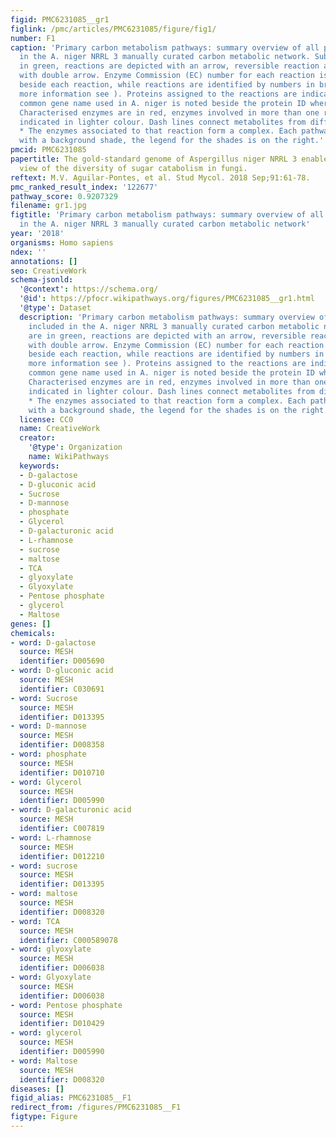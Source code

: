 ```yaml
---
figid: PMC6231085__gr1
figlink: /pmc/articles/PMC6231085/figure/fig1/
number: F1
caption: 'Primary carbon metabolism pathways: summary overview of all pathways included
  in the A. niger NRRL 3 manually curated carbon metabolic network. Substrates are
  in green, reactions are depicted with an arrow, reversible reaction are indicated
  with double arrow. Enzyme Commission (EC) number for each reaction is indicated
  beside each reaction, while reactions are identified by numbers in brackets (for
  more information see ). Proteins assigned to the reactions are indicated in black,
  common gene name used in A. niger is noted beside the protein ID where possible.
  Characterised enzymes are in red, enzymes involved in more than one reaction are
  indicated in lighter colour. Dash lines connect metabolites from different pathways.
  * The enzymes associated to that reaction form a complex. Each pathway is highlighted
  with a background shade, the legend for the shades is on the right.'
pmcid: PMC6231085
papertitle: The gold-standard genome of Aspergillus niger NRRL 3 enables a detailed
  view of the diversity of sugar catabolism in fungi.
reftext: M.V. Aguilar-Pontes, et al. Stud Mycol. 2018 Sep;91:61-78.
pmc_ranked_result_index: '122677'
pathway_score: 0.9207329
filename: gr1.jpg
figtitle: 'Primary carbon metabolism pathways: summary overview of all pathways included
  in the A. niger NRRL 3 manually curated carbon metabolic network'
year: '2018'
organisms: Homo sapiens
ndex: ''
annotations: []
seo: CreativeWork
schema-jsonld:
  '@context': https://schema.org/
  '@id': https://pfocr.wikipathways.org/figures/PMC6231085__gr1.html
  '@type': Dataset
  description: 'Primary carbon metabolism pathways: summary overview of all pathways
    included in the A. niger NRRL 3 manually curated carbon metabolic network. Substrates
    are in green, reactions are depicted with an arrow, reversible reaction are indicated
    with double arrow. Enzyme Commission (EC) number for each reaction is indicated
    beside each reaction, while reactions are identified by numbers in brackets (for
    more information see ). Proteins assigned to the reactions are indicated in black,
    common gene name used in A. niger is noted beside the protein ID where possible.
    Characterised enzymes are in red, enzymes involved in more than one reaction are
    indicated in lighter colour. Dash lines connect metabolites from different pathways.
    * The enzymes associated to that reaction form a complex. Each pathway is highlighted
    with a background shade, the legend for the shades is on the right.'
  license: CC0
  name: CreativeWork
  creator:
    '@type': Organization
    name: WikiPathways
  keywords:
  - D-galactose
  - D-gluconic acid
  - Sucrose
  - D-mannose
  - phosphate
  - Glycerol
  - D-galacturonic acid
  - L-rhamnose
  - sucrose
  - maltose
  - TCA
  - glyoxylate
  - Glyoxylate
  - Pentose phosphate
  - glycerol
  - Maltose
genes: []
chemicals:
- word: D-galactose
  source: MESH
  identifier: D005690
- word: D-gluconic acid
  source: MESH
  identifier: C030691
- word: Sucrose
  source: MESH
  identifier: D013395
- word: D-mannose
  source: MESH
  identifier: D008358
- word: phosphate
  source: MESH
  identifier: D010710
- word: Glycerol
  source: MESH
  identifier: D005990
- word: D-galacturonic acid
  source: MESH
  identifier: C007819
- word: L-rhamnose
  source: MESH
  identifier: D012210
- word: sucrose
  source: MESH
  identifier: D013395
- word: maltose
  source: MESH
  identifier: D008320
- word: TCA
  source: MESH
  identifier: C000589078
- word: glyoxylate
  source: MESH
  identifier: D006038
- word: Glyoxylate
  source: MESH
  identifier: D006038
- word: Pentose phosphate
  source: MESH
  identifier: D010429
- word: glycerol
  source: MESH
  identifier: D005990
- word: Maltose
  source: MESH
  identifier: D008320
diseases: []
figid_alias: PMC6231085__F1
redirect_from: /figures/PMC6231085__F1
figtype: Figure
---
```

